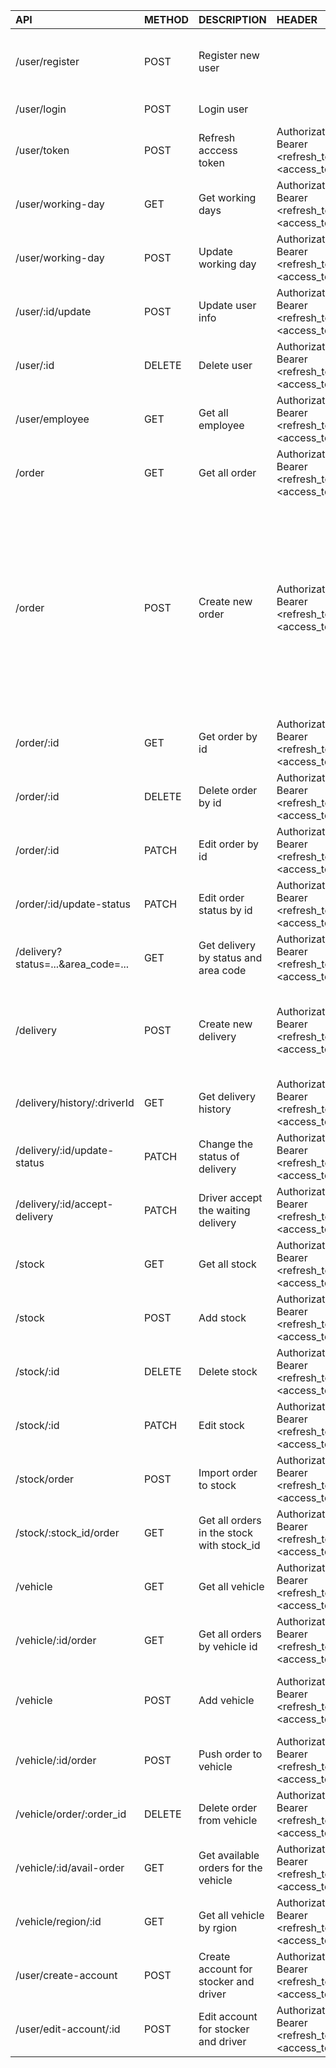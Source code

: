 | API | METHOD | DESCRIPTION | HEADER | BODY |
| :- | :- | :- | :- | :- |
| /user/register | POST | Register new user | | fullname: string <br /> email: string <br /> phone: string <br /> password: string <br /> typeUser: string  |
| /user/login | POST | Login user |  | email: string <br /> password: string |
| /user/token | POST | Refresh acccess token | Authorization: Bearer <refresh_token> <access_token> | email: string |
| /user/working-day | GET | Get working days | Authorization: Bearer <refresh_token> <access_token> | |
| /user/working-day | POST | Update working day | Authorization: Bearer <refresh_token> <access_token> | time: string (recommend using Date.now()) |
| /user/:id/update | POST | Update user info | Authorization: Bearer <refresh_token> <access_token> | information you want to update |
| /user/:id | DELETE | Delete user | Authorization: Bearer <refresh_token> <access_token> | |
| /user/employee | GET | Get all employee | Authorization: Bearer <refresh_token> <access_token> | |
| /order | GET | Get all order | Authorization: Bearer <refresh_token> <access_token> | |
| /order | POST | Create new order | Authorization: Bearer <refresh_token> <access_token> | sender_address: string <br /> receiver_address: string <br/>payment_type: string<br/> cod_amount: number<br/>note: string<br/>status: string<br/>shipping_fee: number<br/>user_id: objectId<br>items:<br> [{ <br/>name: string, <br>quantity: number, <br>type: string, <br>weight: number<br>}] |
| /order/:id | GET | Get order by id | Authorization: Bearer <refresh_token> <access_token> | |
| /order/:id | DELETE | Delete order by id | Authorization: Bearer <refresh_token> <access_token> | |
| /order/:id | PATCH | Edit order by id | Authorization: Bearer <refresh_token> <access_token> | Data |
| /order/:id/update-status | PATCH | Edit order status by id | Authorization: Bearer <refresh_token> <access_token> | status: string |
| /delivery?status=...&area_code=... | GET | Get delivery by status and area code | Authorization: Bearer <refresh_token> <access_token> | |
| /delivery | POST | Create new delivery | Authorization: Bearer <refresh_token> <access_token> | order_id: string <br /> driver_id: string (optional) <br /> status: string <br /> area_code: number <br /> from: string <br /> to: string |
| /delivery/history/:driverId | GET | Get delivery history | Authorization: Bearer <refresh_token> <access_token> | |
| /delivery/:id/update-status | PATCH | Change the status of delivery | Authorization: Bearer <refresh_token> <access_token> | status: string |
| /delivery/:id/accept-delivery | PATCH | Driver accept the waiting delivery | Authorization: Bearer <refresh_token> <access_token> | driver_id: string |
| /stock| GET | Get all stock | Authorization: Bearer <refresh_token> <access_token> | |
| /stock| POST | Add stock | Authorization: Bearer <refresh_token> <access_token> | name: string <br/> address: string <br/> area_code: number |
| /stock/:id | DELETE | Delete stock | Authorization: Bearer <refresh_token> <access_token> | |
| /stock/:id | PATCH | Edit stock | Authorization: Bearer <refresh_token> <access_token> | address: string |
| /stock/order | POST | Import order to stock | Authorization: Bearer <refresh_token> <access_token> | order_id: string <br /> stock_id: string <br /> stocker_id: string|
| /stock/:stock_id/order | GET | Get all orders in the stock with stock_id | Authorization: Bearer <refresh_token> <access_token> |  |
| /vehicle | GET | Get all vehicle | Authorization: Bearer <refresh_token> <access_token> |  |
| /vehicle/:id/order | GET | Get all orders by vehicle id | Authorization: Bearer <refresh_token> <access_token> |  |
| /vehicle | POST | Add vehicle | Authorization: Bearer <refresh_token> <access_token> | max_weight: string <br/> from: string <br/> to: string <br/> license_plate_number: string |
| /vehicle/:id/order | POST | Push order to vehicle | Authorization: Bearer <refresh_token> <access_token> | list_orders: [array of order_id] |
| /vehicle/order/:order_id | DELETE | Delete order from vehicle | Authorization: Bearer <refresh_token> <access_token> | vehicle_id: string |
| /vehicle/:id/avail-order | GET | Get available orders for the vehicle | Authorization: Bearer <refresh_token> <access_token> |  |
| /vehicle/region/:id | GET | Get all vehicle by rgion | Authorization: Bearer <refresh_token> <access_token> |  |
| /user/create-account | POST | Create account for stocker and driver | Authorization: Bearer <refresh_token> <access_token> | information you want to create |
| /user/edit-account/:id | POST | Edit account for stocker and driver | Authorization: Bearer <refresh_token> <access_token>  | information you want to create |
